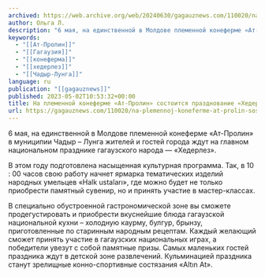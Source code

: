```yaml
---
archived: https://web.archive.org/web/20240630/gagauznews.com/110020/na-plemennoj-koneferme-at-prolin-sostoitsya-prazdnovanie-hederlez-2023.html
author: Ольга Л.
description: "6 мая, на единственной в Молдове племенной конеферме «Ат-Пролин» в муниципии Чадыр – Лунга жителей и гостей города ждут на главном национальном празднике гагаузского народа — «Хедерлез». В этом году подготовлена насыщенная культурная программа. Так, в 10 : 00 часов свою работу начнет ярмарка тематических изделий народных умельцев «Halk ustaları», где можно будет не только приобрести памятный сувенир, но и принять участие в мастер-классах. В специально обустроенной гастрономической зоне вы сможете продегустировать и приобрести вкуснейшие блюда гагаузской национальной кухни – холодную каурму, булгур, брынзу, приготовленные по старинным народным рецептам. Каждый желающий сможет принять участие в гагаузских национальных играх, а победители увезут […]"
keywords:
  - "[[Ат-Пролин]]"
  - "[[Гагаузия]]"
  - "[[конеферма]]"
  - "[[хедерлез]]"
  - "[[Чадыр-Лунга]]"
language: ru
publication: "[[gagauznews]]"
published: 2023-05-02T10:53:32+00:00
title: На племенной конеферме «Ат-Пролин» состоится празднование «Хедерлез-2023»
url: https://gagauznews.com/110020/na-plemennoj-koneferme-at-prolin-sostoitsya-prazdnovanie-hederlez-2023.html
---
```


6 мая, на единственной в Молдове племенной конеферме «Ат-Пролин» в муниципии Чадыр – Лунга жителей и гостей города ждут на главном национальном празднике гагаузского народа — «Хедерлез».

В этом году подготовлена насыщенная культурная программа. Так, в 10 : 00 часов свою работу начнет ярмарка тематических изделий народных умельцев «Halk ustaları», где можно будет не только приобрести памятный сувенир, но и принять участие в мастер-классах.

В специально обустроенной гастрономической зоне вы сможете продегустировать и приобрести вкуснейшие блюда гагаузской национальной кухни – холодную каурму, булгур, брынзу, приготовленные по старинным народным рецептам. Каждый желающий сможет принять участие в гагаузских национальных играх, а победители увезут с собой памятные призы. Самых маленьких гостей праздника ждут в детской зоне развлечений. Кульминацией праздника станут зрелищные конно-спортивные состязания «Altın At».